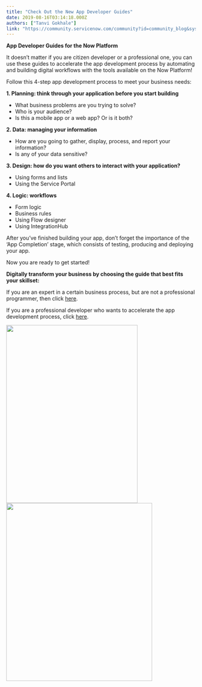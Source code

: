 ```yaml
---
title: "Check Out the New App Developer Guides"
date: 2019-08-16T03:14:18.000Z
authors: ["Tanvi Gokhale"]
link: "https://community.servicenow.com/community?id=community_blog&sys_id=163edca9db1bfb44feb1a851ca9619c4"
---
```

<p><strong>App Developer Guides for the Now Platform</strong></p>
<p>It doesn’t matter if you are citizen developer or a professional one, you can use these guides to accelerate the app development process by automating and building digital workflows with the tools available on the Now Platform!</p>
<p>Follow this 4-step app development process to meet your business needs:</p>
<p><strong>1. Planning: think through your application before you start building</strong></p>
<ul><li>What business problems are you trying to solve?</li><li>Who is your audience?</li><li>Is this a mobile app or a web app? Or is it both?</li></ul>
<p><strong>2. Data: managing your information </strong></p>
<ul><li>How are you going to gather, display, process, and report your information?</li><li>Is any of your data sensitive?</li></ul>
<p><strong>3. Design: how do you want others to interact with your application? </strong></p>
<ul><li>Using forms and lists</li><li>Using the Service Portal</li></ul>
<p><strong>4. Logic: workflows </strong></p>
<ul><li>Form logic</li><li>Business rules</li><li>Using Flow designer</li><li>Using IntegrationHub</li></ul>
<p>After you’ve finished building your app, don’t forget the importance of the ‘App Completion’ stage, which consists of testing, producing and deploying your app.</p>
<p>Now you are ready to get started!</p>
<p><strong>Digitally transform your business by choosing the guide that best fits your skillset:</strong></p>
<p>If you are an expert in a certain business process, but are not a professional programmer, then click <a href="https://developer.servicenow.com/app.do#!/catlist/CitizenDevGuide?v&#61;madrid&amp;cid&#61;i:community-nocodeguide-dev" rel="nofollow">here</a>. </p>
<p>If you are a professional developer who wants to accelerate the app development process, click <a href="https://developer.servicenow.com/app.do#!/catlist/ProfessionalDeveloperGuideForTheNowPage1?v&#61;madrid&amp;cid&#61;i:community-profdevguide-dev" rel="nofollow">here</a>. </p>
<p><img style="max-width: 100%; max-height: 480px;" src="https://community.servicenow.com/c6db94a9dbd7fb44feb1a851ca9619d5.iix" width="349" height="473" /><img style="max-width: 100%; max-height: 480px;" src="https://community.servicenow.com/d32c90addbd7fb44feb1a851ca961974.iix" width="388" height="473" /></p>